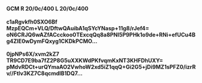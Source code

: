 #### GCM R 20/0c/400 L 20/0c/400
**c1aRgvkfh0SXO6Bf**<br/>**MzpEQCm+VLQ/DftwQAuibA1qSYcYNasp+11g8/rJef4=**<br/>**oN6CRJQ6wAZfACcckoo0TExcqQq8a8PNI5P9PHk1o9de+RNi+efUCu4Bg4ZlE0wDymFQxyg1CKDkPCMO...**<br/><br/>
**0jpNPs6X/xvm2kZ7**<br/>**TR9CD7E9ba7fZ2P8G5uXXKWdPKfvqmKxNT3KHFDhUXY=**<br/>**pMdvRDCt+urQYmaAO2VwhoW2xd5iZ1qqQ+Gi2G5+jDi9MZ1sPFZ0/izrRv//Ftlv3KZ7C8qcmdIB1DQ7...**